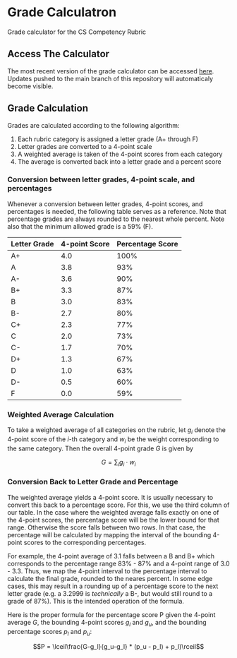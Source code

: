 # Grade Calculatron
Grade calculator for the CS Competency Rubric

## Access The Calculator
The most recent version of the grade calculator can be accessed [here](http://jahatfriends.github.io/Grade-Calculatron).
Updates pushed to the main branch of this repository will automaticaly become visible.

## Grade Calculation
Grades are calculated according to the following algorithm:

1. Each rubric category is assigned a letter grade (A+ through F)
2. Letter grades are converted to a 4-point scale
3. A weighted average is taken of the 4-point scores from each category
4. The average is converted back into a letter grade and a percent score

### Conversion between letter grades, 4-point scale, and percentages
Whenever a conversion between letter grades, 4-point scores, and percentages is needed,
the following table serves as a reference. Note that percentage grades are always rounded
to the nearest whole percent. Note also that the minimum allowed grade is a 59% (F).

| Letter Grade | 4-point Score | Percentage Score |
|--------------|---------------|------------------|
|     A+       | 4.0           | 100%             |
|     A        | 3.8           | 93%              |
|     A-       | 3.6           | 90%              |
|     B+       | 3.3           | 87%              |
|     B        | 3.0           | 83%              |
|     B-       | 2.7           | 80%              |
|     C+       | 2.3           | 77%              |
|     C        | 2.0           | 73%              |
|     C-       | 1.7           | 70%              |
|     D+       | 1.3           | 67%              |
|     D        | 1.0           | 63%              |
|     D-       | 0.5           | 60%              |
|     F        | 0.0           | 59%              |

### Weighted Average Calculation
To take a weighted average of all categories on the rubric, let $g_i$ denote the 4-point score of the $i$-th category
and $w_i$ be the weight corresponding to the same category. Then the overall 4-point grade $G$ is given by 

$$G = \sum_i g_i \cdot w_i $$

### Conversion Back to Letter Grade and Percentage

The weighted average yields a 4-point score. It is usually necessary to convert this back to a percentage score. For this,
we use the third column of our table. In the case where the weighted average falls exactly on one of the 4-point scores, the
percentage score will be the lower bound for that range. Otherwise the score falls between two rows. In that case, the
percentage will be calculated by mapping the interval of the bounding 4-point scores to the corresponding percentages.

For example, the 4-point average of 3.1 falls between a B and B+ which corresponds to the percentage range 83% - 87% and a 4-point
range of 3.0 - 3.3. Thus, we map the 4-point interval to the percentage interval to calculate the final grade, rounded to the neares
percent. In some edge cases, this may result in a rounding up of a percentage score to the next letter grade (e.g. a 3.2999 is 
_technically_ a B-, but would still round to a grade of 87%). This is the intended operation of the formula.

Here is the proper formula for the percentage score P given the 4-point average $G$, the bounding 4-point scores $g_l$ and $g_u$,
and the bounding percentage scores $p_l$ and $p_u$:

$$P = \lceil\frac{G-g_l}{g_u-g_l} * (p_u - p_l) + p_l)\rceil$$
